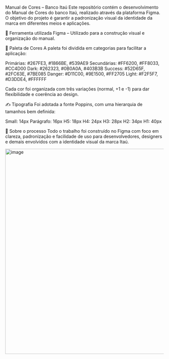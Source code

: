 Manual de Cores – Banco Itaú
Este repositório contém o desenvolvimento do Manual de Cores do banco Itaú, realizado através da plataforma Figma. O objetivo do projeto é garantir a padronização visual da identidade da marca em diferentes meios e aplicações.

🧩 Ferramenta utilizada
Figma – Utilizado para a construção visual e organização do manual.

🎨 Paleta de Cores
A paleta foi dividida em categorias para facilitar a aplicação:

Primárias: #267FE3, #1866BE, #539AE9
Secundárias: #FF6200, #FF8033, #CC4D00
Dark: #262323, #0B0A0A, #403B3B
Success: #52D65F, #2FC63E, #7BE085
Danger: #D11C00, #9E1500, #FF2705
Light: #F2F5F7, #D3DDE4, #FFFFFF

Cada cor foi organizada com três variações (normal, +1 e -1) para dar flexibilidade e coerência ao design.

✍️ Tipografia
Foi adotada a fonte Poppins, com uma hierarquia de tamanhos bem definida:

Small: 14px
Parágrafo: 16px
H5: 18px
H4: 24px
H3: 28px
H2: 34px
H1: 40px

📄 Sobre o processo
Todo o trabalho foi construído no Figma com foco em clareza, padronização e facilidade de uso para desenvolvedores, designers e demais envolvidos com a identidade visual da marca Itaú.

<img width="867" height="653" alt="image" src="https://github.com/user-attachments/assets/da876082-b879-4b30-b769-921f7c6dabf7" />
